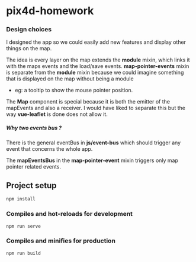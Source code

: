 # pix4d-homework

### Design choices

I designed the app so we could easily add new features and display other things on the map.

The idea is every layer on the map extends the **module** mixin, which links it with the maps events
and the load/save events.
**map-pointer-events** mixin is separate from the **module** mixin because we could imagine something that is displayed on the map without being a module

- eg: a tooltip to show the mouse pointer position.

The **Map** component is special because it is both the emitter of the mapEvents and also a receiver. I would have liked to separate this but the way **vue-leaflet** is done does not allow it.

##### Why two events bus ?

There is the general eventBus in **js/event-bus** which should trigger any event that concerns the whole app.

The **mapEventsBus** in the **map-pointer-event** mixin triggers only map pointer related events.

## Project setup

```
npm install
```

### Compiles and hot-reloads for development

```
npm run serve
```

### Compiles and minifies for production

```
npm run build
```

